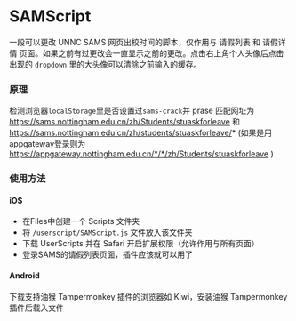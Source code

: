 # SAMScript

一段可以更改 UNNC SAMS 网页出校时间的脚本，仅作用与 请假列表 和 请假详情 页面。如果之前有过更改会一直显示之前的更改。点击右上角个人头像后点击出现的 `dropdown` 里的大头像可以清除之前输入的缓存。

### 原理

检测浏览器`localStorage`里是否设置过`sams-crack`并 prase
匹配网址为 https://sams.nottingham.edu.cn/zh/Students/stuaskforleave 和 https://sams.nottingham.edu.cn/zh/students/stuaskforleave/* (如果是用appgateway登录则为 https://appgateway.nottingham.edu.cn/*/*/zh/Students/stuaskforleave )


### 使用方法

#### iOS

- 在Files中创建一个 Scripts 文件夹
- 将 `/userscript/SAMScript.js` 文件放入该文件夹
- 下载 UserScripts 并在 Safari 开启扩展权限（允许作用与所有页面）
- 登录SAMS的请假列表页面，插件应该就可以用了


#### Android

下载支持油猴 Tampermonkey 插件的浏览器如 Kiwi，安装油猴 Tampermonkey 插件后载入文件

